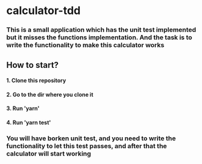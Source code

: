 # calculator-tdd

### This is a small application which has the unit test implemented but it misses the functions implementation. And the task is to write the functionality to make this calculator works

## How to start?
#### 1. Clone this repository 
#### 2. Go to the dir where you clone it
#### 3. Run 'yarn'
#### 4. Run 'yarn test'

### You will have borken unit test, and you need to write the functionality to let this test passes, and after that the calculator will start working
